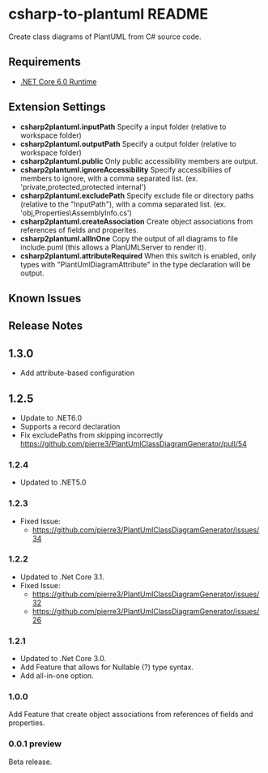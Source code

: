 # csharp-to-plantuml README

Create class diagrams of PlantUML from C# source code.

## Requirements
- [.NET Core 6.0 Runtime](https://dotnet.microsoft.com/download/dotnet-core/6.0/runtime) 

## Extension Settings

- __csharp2plantuml.inputPath__
  Specify a input folder (relative to workspace folder)
- __csharp2plantuml.outputPath__
  Specify a output folder (relative to workspace folder)
- __csharp2plantuml.public__
  Only public accessibility members are output.
- __csharp2plantuml.ignoreAccessibility__
  Specify accessibiliies of members to ignore, with a comma separated list. (ex. 'private,protected,protected internal')
- __csharp2plantuml.excludePath__
  Specify exclude file or directory paths (relative to the \"InputPath\"), with a comma separated list. (ex. 'obj,Properties\\AssemblyInfo.cs')
- __csharp2plantuml.createAssociation__
  Create object associations from references of fields and properites.
- __csharp2plantuml.allInOne__
  Copy the output of all diagrams to file include.puml (this allows a PlanUMLServer to render it).
- __csharp2plantuml.attributeRequired__
  When this switch is enabled, only types with "PlantUmlDiagramAttribute" in the type declaration will be output.

## Known Issues


## Release Notes
## 1.3.0
- Add attribute-based configuration
  
## 1.2.5
- Update to .NET6.0
- Supports a record declaration
- Fix excludePaths from skipping incorrectly  
  https://github.com/pierre3/PlantUmlClassDiagramGenerator/pull/54

### 1.2.4
- Updated to .NET5.0

### 1.2.3
- Fixed Issue: 
    - https://github.com/pierre3/PlantUmlClassDiagramGenerator/issues/34

### 1.2.2
- Updated to .Net Core 3.1.
- Fixed Issue: 
    - https://github.com/pierre3/PlantUmlClassDiagramGenerator/issues/32
    - https://github.com/pierre3/PlantUmlClassDiagramGenerator/issues/26

### 1.2.1  
- Updated to .Net Core 3.0.
- Add Feature that allows for Nullable (?) type syntax.
- Add all-in-one option.

### 1.0.0
Add Feature that create object associations from references of fields and properties. 

### 0.0.1 preview
Beta release.
